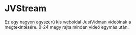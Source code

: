 # JVStream
Ez egy nagyon egyszerű kis weboldal JustVidman videóinak a megtekintésére. 0-24 megy rajta minden videó egymás után.
